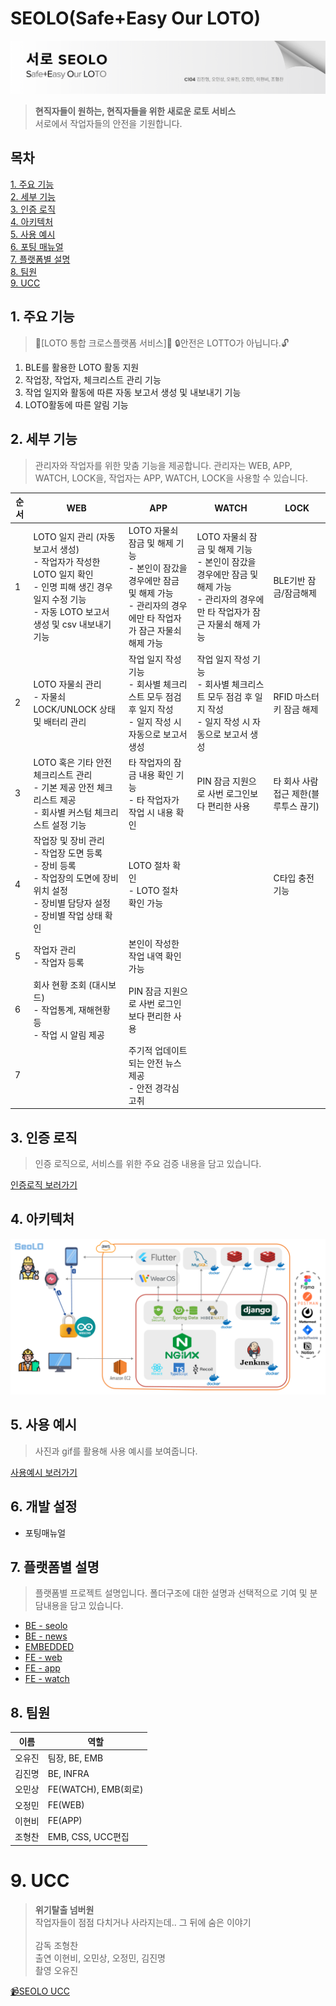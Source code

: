 # SEOLO(Safe+Easy Our LOTO)
![SEOLO banner](docs/images/SEOLO%20banner.png)
> **현직자들이 원하는, 현직자들을 위한 새로운 로토 서비스**<br>
서로에서 작업자들의 안전을 기원합니다.

## 목차
[1. 주요 기능](#1-주요-기능)<br>
[2. 세부 기능](#2-세부-기능)<br>
[3. 인증 로직](#3-인증-로직)<br>
[4. 아키텍처](#4-아키텍처)<br>
[5. 사용 예시](#5-사용-예시)<br>
[6. 포팅 매뉴얼](#6-개발-설정)<br>
[7. 플랫폼별 설명](#7-플랫폼별-설명)<br>
[8. 팀원](#8-팀원)<br>
[9. UCC](#9-ucc)<br>

## 1. 주요 기능
> 🚨[LOTO 통합 크로스플랫폼 서비스]🚨 
🔒안전은 LOTTO가 아닙니다.🔓

1. BLE를 활용한 LOTO 활동 지원
2. 작업장, 작업자, 체크리스트 관리 기능
3. 작업 일지와 활동에 따른 자동 보고서 생성 및 내보내기 기능
4. LOTO활동에 따른 알림 기능

## 2. 세부 기능
> 관리자와 작업자를 위한 맞춤 기능을 제공합니다.
관리자는 WEB, APP, WATCH, LOCK을, 작업자는 APP, WATCH, LOCK을 사용할 수 있습니다.

|순서|WEB|APP|WATCH|LOCK|
|--|--|--|--|--|
|1|LOTO 일지 관리 (자동 보고서 생성)<br>- 작업자가 작성한 LOTO 일지 확인<br>- 인명 피해 생긴 경우 일지 수정 기능<br>- 자동 LOTO 보고서 생성 및 csv 내보내기 기능|LOTO 자물쇠 잠금 및 해제 기능<br>- 본인이 잠갔을 경우에만 잠금 및 해제 가능<br>- 관리자의 경우에만 타 작업자가 잠근 자물쇠 해제 가능|LOTO 자물쇠 잠금 및 해제 기능<br>- 본인이 잠갔을 경우에만 잠금 및 해제 가능<br>- 관리자의 경우에만 타 작업자가 잠근 자물쇠 해제 가능|BLE기반 잠금/잠금해제|
|2|LOTO 자물쇠 관리<br>- 자물쇠 LOCK/UNLOCK 상태 및 배터리 관리|작업 일지 작성 기능<br>- 회사별 체크리스트 모두 점검 후 일지 작성<br>- 일지 작성 시 자동으로 보고서 생성|작업 일지 작성 기능<br>- 회사별 체크리스트 모두 점검 후 일지 작성<br>- 일지 작성 시 자동으로 보고서 생성|RFID 마스터키 잠금 해제|
|3|LOTO 혹은 기타 안전 체크리스트 관리<br>- 기본 제공 안전 체크리스트 제공<br>- 회사별 커스텀 체크리스트 설정 기능|타 작업자의 잠금 내용 확인 기능<br>- 타 작업자가 작업 시 내용 확인|PIN 잠금 지원으로 사번 로그인보다 편리한 사용|타 회사 사람 접근 제한(블루투스 끊기)|
|4|작업장 및 장비 관리<br>- 작업장 도면 등록<br>- 장비 등록<br>- 작업장의 도면에 장비 위치 설정<br>- 장비별 담당자 설정<br>- 장비별 작업 상태 확인|LOTO 절차 확인<br>- LOTO 절차 확인 가능||C타입 충전 기능|
|5|작업자 관리<br>- 작업자 등록|본인이 작성한 작업 내역 확인 가능|||
|6|회사 현황 조회 (대시보드)<br>- 작업통계, 재해현황 등<br>- 작업 시 알림 제공|PIN 잠금 지원으로 사번 로그인보다 편리한 사용|||
|7||주기적 업데이트되는 안전 뉴스 제공<br>- 안전 경각심 고취|||


## 3. 인증 로직
> 인증 로직으로, 서비스를 위한 주요 검증 내용을 담고 있습니다.

[인증로직 보러가기](docs/AuthLogic.md)

## 4. 아키텍처
![아키텍처](docs/images/ARCHITECTURE.png)

## 5. 사용 예시
> 사진과 gif를 활용해 사용 예시를 보여줍니다.

[사용예시 보러가기]()

## 6. 개발 설정
- 포팅매뉴얼

## 7. 플랫폼별 설명
> 플랫폼별 프로젝트 설명입니다. 폴더구조에 대한 설명과 선택적으로 기여 및 분담내용을 담고 있습니다.

- [BE - seolo](backend/README.md)
- [BE - news](backend/news/README_BE_news.md)
- [EMBEDDED](embedded/README_EM.md)
- [FE - web](frontend/web/README.md)
- [FE - app](frontend/app/README.md)
- [FE - watch](frontend/watch/README.md)

## 8. 팀원
|이름|역할|
|----|------|
|오유진|팀장, BE, EMB|
|김진명|BE, INFRA|
|오민상|FE(WATCH), EMB(회로)|
|오정민|FE(WEB)|
|이현비|FE(APP)|
|조형찬|EMB, CSS, UCC편집|

# 9. UCC
> **위기탈출 넘버원**<br>작업자들이 점점 다치거나 사라지는데.. 그 뒤에 숨은 이야기<br><br>감독 조형찬<br> 출연 이현비, 오민상, 오정민, 김진명<br> 촬영 오유진

[📹SEOLO UCC]()
